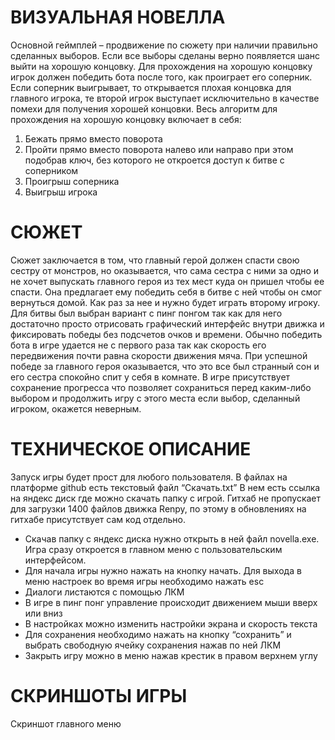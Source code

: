 # ВИЗУАЛЬНАЯ НОВЕЛЛА
Основной геймплей – продвижение по сюжету при наличии правильно сделанных выборов. Если все выборы сделаны верно появляется шанс выйти на хорошую концовку. Для прохождения на хорошую концовку игрок должен победить бота после того, как проиграет его соперник. Если соперник выигрывает, то открывается плохая концовка для главного игрока, те второй игрок выступает исключительно в качестве помехи для получения хорошей концовки. Весь алгоритм для прохождения на хорошую концовку включает в себя:
1)	Бежать прямо вместо поворота
2)	Пройти прямо вместо поворота налево или направо при этом подобрав ключ, без которого не откроется доступ к битве с соперником
3)	Проигрыш соперника
4)	Выигрыш игрока
# СЮЖЕТ
Сюжет заключается в том, что главный герой должен спасти свою сестру от монстров, но оказывается, что сама сестра с ними за одно и не хочет выпускать главного героя из тех мест куда он пришел чтобы ее спасти. Она предлагает ему победить себя в битве с ней чтобы он смог вернуться домой. Как раз за нее и нужно будет играть второму игроку. Для битвы был выбран вариант с пинг понгом так как для него достаточно просто отрисовать графический интерфейс внутри движка и фиксировать победы без подсчетов очков и времени. Обычно победить бота в игре удается не с первого раза так как скорость его передвижения почти равна скорости движения мяча. При успешной победе за главного героя оказывается, что это все был странный сон и его сестра спокойно спит у себя в комнате.
В игре присутствует сохранение прогресса что позволяет сохраниться перед каким-либо выбором и продолжить игру с этого места если выбор, сделанный игроком, окажется неверным.
# ТЕХНИЧЕСКОЕ ОПИСАНИЕ
Запуск игры будет прост для любого пользователя. В файлах на платформе github есть текстовый файл “Скачать.txt” В нем есть ссылка на яндекс диск где можно скачать папку с игрой. Гитхаб не пропускает для загрузки 1400 файлов движка Renpy, по этому в обновлениях на гитхабе присутствует сам код отдельно.
*	Скачав папку с яндекс диска нужно открыть в ней файл novella.exe. Игра сразу откроется в главном меню с пользовательским интерфейсом.
*	 Для начала игры нужно нажать на кнопку начать. Для выхода в меню настроек во время игры необходимо нажать esc
*	Диалоги листаются с помощью ЛКМ
*	В игре в пинг понг управление происходит движением мыши вверх или вниз
*	В настройках можно изменить настройки экрана и скорость текста
*	Для сохранения необходимо нажать на кнопку “сохранить” и выбрать свободную ячейку сохранения нажав по ней ЛКМ
*	Закрыть игру можно в меню нажав крестик в правом верхнем углу
# СКРИНШОТЫ ИГРЫ
Скриншот главного меню
